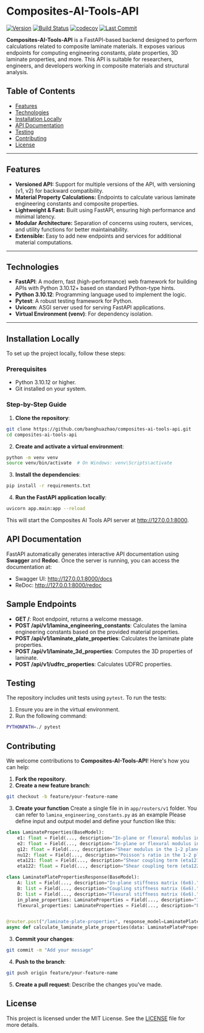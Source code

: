 # Composites-AI-Tools-API
[![Version](https://img.shields.io/github/v/release/banghuazhao/composites-ai-tools-api)](https://github.com/banghuazhao/composites-ai-tools-api/releases)
[![Build Status](https://github.com/banghuazhao/composites-ai-tools-api/actions/workflows/ci.yml/badge.svg)](https://github.com/banghuazhao/composites-ai-tools-api/actions)
[![codecov](https://codecov.io/gh/banghuazhao/composites-ai-tools-api/branch/main/graph/badge.svg)](https://codecov.io/gh/banghuazhao/composites-ai-tools-api)
[![Last Commit](https://img.shields.io/github/last-commit/banghuazhao/composites-ai-tools-api)](https://github.com/banghuazhao/composites-ai-tools-api/composites-ai-tools/main)


**Composites-AI-Tools-API** is a FastAPI-based backend designed to perform calculations related to composite laminate materials. It exposes various endpoints for computing engineering constants, plate properties, 3D laminate properties, and more. This API is suitable for researchers, engineers, and developers working in composite materials and structural analysis.

## Table of Contents

- [Features](#features)
- [Technologies](#technologies)
- [Installation Locally](#installation-locally)
- [API Documentation](#api-documentation)
- [Testing](#testing)
- [Contributing](#contributing)
- [License](#license)

---

## Features

- **Versioned API:** Support for multiple versions of the API, with versioning (v1, v2) for backward compatibility.
- **Material Property Calculations:** Endpoints to calculate various laminate engineering constants and composite properties.
- **Lightweight & Fast:** Built using FastAPI, ensuring high performance and minimal latency.
- **Modular Architecture:** Separation of concerns using routers, services, and utility functions for better maintainability.
- **Extensible:** Easy to add new endpoints and services for additional material computations.

---

## Technologies

- **FastAPI**: A modern, fast (high-performance) web framework for building APIs with Python 3.10.12+ based on standard Python-type hints.
- **Python 3.10.12**: Programming language used to implement the logic.
- **Pytest**: A robust testing framework for Python.
- **Uvicorn**: ASGI server used for serving FastAPI applications.
- **Virtual Environment (venv)**: For dependency isolation.

---

## Installation Locally

To set up the project locally, follow these steps:

### Prerequisites
- Python 3.10.12 or higher.
- Git installed on your system.

### Step-by-Step Guide

1. **Clone the repository**:
```bash
git clone https://github.com/banghuazhao/composites-ai-tools-api.git
cd composites-ai-tools-api
```

2. **Create and activate a virtual environment**:
```bash
python -m venv venv
source venv/bin/activate  # On Windows: venv\Scripts\activate
```

3. **Install the dependencies**:
```bash
pip install -r requirements.txt
```

4. **Run the FastAPI application locally**:
```bash
uvicorn app.main:app --reload
```

This will start the Composites AI Tools API server at http://127.0.0.1:8000.


## API Documentation
FastAPI automatically generates interactive API documentation using **Swagger** and **Redoc**. Once the server is running, you can access the documentation at:

* Swagger UI: http://127.0.0.1:8000/docs
* ReDoc: http://127.0.0.1:8000/redoc

## Sample Endpoints
* **GET /**: Root endpoint, returns a welcome message.
* **POST /api/v1/lamina_engineering_constants**: Calculates the lamina engineering constants based on the provided material properties.
* **POST /api/v1/laminate_plate_properties**: Calculates the laminate plate properties.
* **POST /api/v1/laminate_3d_properties**: Computes the 3D properties of laminate.
* **POST /api/v1/udfrc_properties**: Calculates UDFRC properties.

## Testing
The repository includes unit tests using `pytest`. To run the tests:

1. Ensure you are in the virtual environment.
2. Run the following command:
```bash
PYTHONPATH=./ pytest
```

## Contributing
We welcome contributions to **Composites-AI-Tools-API**! Here's how you can help:

1. **Fork the repository**.
2. **Create a new feature branch**:
```bash
git checkout -b feature/your-feature-name
```
3. **Create your function**
Create a single file in in `app/routers/v1` folder.
You can refer to `lamina_engineering_constants.py` as an example
Please define input and output model and define your function like this:
```python
class LaminateProperties(BaseModel):
    e1: float = Field(..., description="In-plane or flexural modulus in the longitudinal direction.")
    e2: float = Field(..., description="In-plane or flexural modulus in the transverse direction.")
    g12: float = Field(..., description="Shear modulus in the 1-2 plane.")
    nu12: float = Field(..., description="Poisson's ratio in the 1-2 plane.")
    eta121: float = Field(..., description="Shear coupling term (eta121).")
    eta122: float = Field(..., description="Shear coupling term (eta122).")

class LaminatePlatePropertiesResponse(BaseModel):
    A: list = Field(..., description="In-plane stiffness matrix (6x6).")
    B: list = Field(..., description="Coupling stiffness matrix (6x6).")
    D: list = Field(..., description="Flexural stiffness matrix (6x6).")
    in_plane_properties: LaminateProperties = Field(..., description="In-plane engineering properties.")
    flexural_properties: LaminateProperties = Field(..., description="Flexural engineering properties.")


@router.post("/laminate-plate-properties", response_model=LaminatePlatePropertiesResponse)
async def calculate_laminate_plate_properties(data: LaminatePlatePropertiesInput):
```
3. **Commit your changes**:
```bash
git commit -m "Add your message"
```
4. **Push to the branch**:
```bash
git push origin feature/your-feature-name
```
5. **Create a pull request**: Describe the changes you’ve made.


## License
This project is licensed under the MIT License. See the [LICENSE](LICENSE) file for more details.
